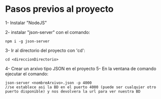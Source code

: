 # Pasos previos al proyecto

1- Instalar "NodeJS"

2- instalar "json-server" con el comando:

    npm i -g json-server

3- Ir al directorio del proyecto con 'cd':

    cd <direccionDirectorio>

4- Crear un arxivo tipo JSON en el proyecto
5- En la ventana de comando ejecutar el comando:

    json-server <nombreArxivo>.json -p 4000
    //se establece asi la BD en el puerto 4000 (puede ser cualquier otro puerto disponible) y nos devolvera la url para ver nuestra BD
